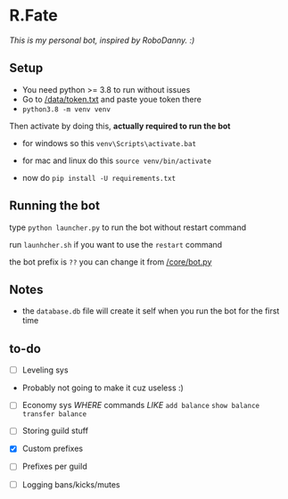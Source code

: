 # R.Fate

*This is my personal bot, inspired by RoboDanny. :)*


## Setup
* You need python >= 3.8 to run without issues
* Go to [/data/token.txt](https://github.com/nxtlo/R.Fate/blob/master/data/token.txt) and paste youe token there
* `python3.8 -m venv venv`

Then activate by doing this, __actually required to run the bot__

* for windows so this `venv\Scripts\activate.bat`
* for mac and linux do this `source venv/bin/activate`

* now do `pip install -U requirements.txt`

## Running the bot

type `python launcher.py` to run the bot without restart command

run `launhcher.sh` if you want to use the `restart` command

the bot prefix is `??` you can change it from [/core/bot.py](https://github.com/nxtlo/R.Fate/blob/490a9859d61d552aceb18c24bfdf3ea6c8128f5c/core/bot.py#L39)


## Notes 

* the `database.db` file will create it self when you run the bot for the first time

## to-do

- [ ] Leveling sys
 * Probably not going to make it cuz useless :)
 
- [ ] Economy sys _WHERE_ commands _LIKE_ `add balance` `show balance` `transfer balance`

- [ ] Storing guild stuff

- [x] Custom prefixes

- [ ] Prefixes per guild

- [ ] Logging bans/kicks/mutes
